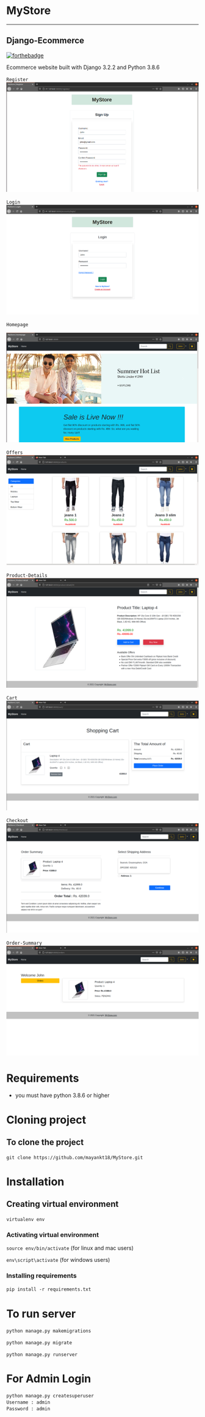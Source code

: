 # MyStore
---

## Django-Ecommerce

[![forthebadge](https://forthebadge.com/images/badges/made-with-python.svg)](https://forthebadge.com)

Ecommerce website built with Django 3.2.2 and Python 3.8.6

`Register`
![image](https://github.com/mayankt18/MyStore/blob/main/screenshots/register.png)


`Login`
![image](https://github.com/mayankt18/MyStore/blob/main/screenshots/login.png)


`Homepage`

![image](https://github.com/mayankt18/MyStore/blob/main/screenshots/homepage.png)


`Offers`
![image](https://github.com/mayankt18/MyStore/blob/main/screenshots/offers.png)

`Product-Details`
![image](https://github.com/mayankt18/MyStore/blob/main/screenshots/details.png)


`Cart`
![image](https://github.com/mayankt18/MyStore/blob/main/screenshots/cart.png)


`Checkout`
![image](https://github.com/mayankt18/MyStore/blob/main/screenshots/checkout.png)


`Order-Summary`
![image](https://github.com/mayankt18/MyStore/blob/main/screenshots/ordersummary.png)

# Requirements

- you must have python 3.8.6 or higher

# Cloning project

 ## To clone the project

`git clone https://github.com/mayankt18/MyStore.git`

# Installation

## Creating virtual environment

`virtualenv env`

 ### Activating virtual environment

  `source env/bin/activate` (for linux and mac users)

  `env\script\activate` (for windows users)

 ### Installing requirements

  `pip install -r requirements.txt`

# To run server

 `python manage.py makemigrations`

 `python manage.py migrate`

 `python manage.py runserver`

# For Admin Login

```python
python manage.py createsuperuser
Username : admin
Password : admin
```

